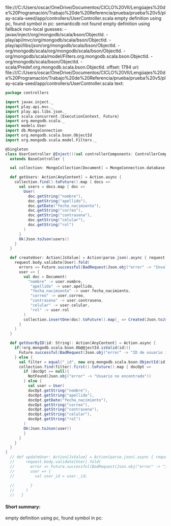 file:///C:/Users/oscar/OneDrive/Documentos/CICLO%20VII/Lengüajes%20de%20Programación/Trabajo%20de%20Referencia/prueba/prueba%20v5/play-scala-seed/app/controllers/UserController.scala
empty definition using pc, found symbol in pc: 
semanticdb not found
empty definition using fallback
non-local guesses:
	 -javax/inject/org/mongodb/scala/bson/ObjectId.
	 -play/api/mvc/org/mongodb/scala/bson/ObjectId.
	 -play/api/libs/json/org/mongodb/scala/bson/ObjectId.
	 -org/mongodb/scala/org/mongodb/scala/bson/ObjectId.
	 -org/mongodb/scala/model/Filters.org.mongodb.scala.bson.ObjectId.
	 -org/mongodb/scala/bson/ObjectId.
	 -scala/Predef.org.mongodb.scala.bson.ObjectId.
offset: 1794
uri: file:///C:/Users/oscar/OneDrive/Documentos/CICLO%20VII/Lengüajes%20de%20Programación/Trabajo%20de%20Referencia/prueba/prueba%20v5/play-scala-seed/app/controllers/UserController.scala
text:
```scala
package controllers

import javax.inject._
import play.api.mvc._
import play.api.libs.json._
import scala.concurrent.{ExecutionContext, Future}
import org.mongodb.scala._
import models.User
import db.MongoConnection
import org.mongodb.scala.bson.ObjectId
import org.mongodb.scala.model.Filters._

@Singleton
class UserController @Inject()(val controllerComponents: ControllerComponents)(implicit ec: ExecutionContext)
  extends BaseController {

  val collection: MongoCollection[Document] = MongoConnection.database.getCollection("users")

  def getUsers: Action[AnyContent] = Action.async {
    collection.find().toFuture().map { docs =>
      val users = docs.map { doc =>
        User(
          doc.getString("nombre"),
          doc.getString("apellido"),
          doc.getDate("fecha_nacimiento"),
          doc.getString("correo"),
          doc.getString("contrasena"),
          doc.getString("celular"),
          doc.getString("rol")
        )
      }
      Ok(Json.toJson(users))
    }
  }

  def createUser: Action[JsValue] = Action(parse.json).async { request =>
    request.body.validate[User].fold(
      errors => Future.successful(BadRequest(Json.obj("error" -> "Invalid user format"))),
      user => {
        val doc = Document(
          "nombre" -> user.nombre,
           "apellido" -> user.apellido,
           "fecha_nacimiento" -> user.fecha_nacimiento,
           "correo" -> user.correo,
           "contrasena" -> user.contrasena,
           "celular" -> user.celular,
           "rol" -> user.rol
        )
        collection.insertOne(doc).toFuture().map(_ => Created(Json.toJson(user)))
      }
    )
  }

  def getUserByID(id: String): Action[AnyContent] = Action.async {
    if(!org.mongodb.scala.bson.Ob@@jectId.isValid(id)){
      Future.successful(BadRequest(Json.obj("error" -> "ID de usuario inválido")))
    } else {
      val filter = equal("_id", new org.mongodb.scala.bson.ObjectId(id))
      collection.find(filter).first().toFuture().map { docOpt =>
        if (docOpt == null){
          NotFound(Json.obj("error" -> "Usuario no encontrado"))
        } else {
          val user = User(
          docOpt.getString("nombre"),
          docOpt.getString("apellido"),
          docOpt.getDate("fecha_nacimiento"),
          docOpt.getString("correo"),
          docOpt.getString("contrasena"),
          docOpt.getString("celular"),
          docOpt.getString("rol")
        )
        Ok(Json.toJson(user))
        }
      }
    }
  }
} 
  // def updateUser: Action[JsValue] = Action(parse.json).async { request =>
  //     request.body.validate[User].fold(
  //       error => Future.successful(BadRequest(Json.obj("error" -> "Invalid user format"))),
  //       user => {
  //         val user_id = user._id;
          
  //       }
  //     )
  //   }


```


#### Short summary: 

empty definition using pc, found symbol in pc: 